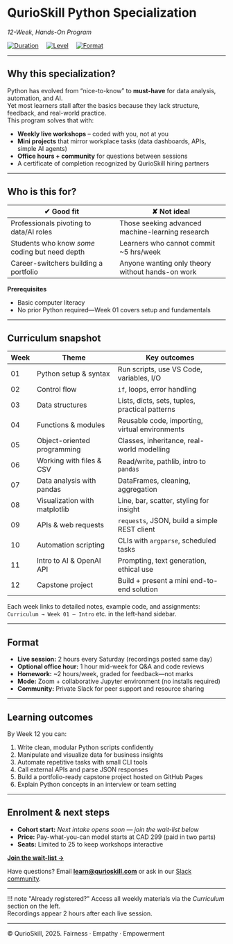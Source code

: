 # QurioSkill Python Specialization  
*12-Week, Hands-On Program*

[![Duration](https://img.shields.io/badge/duration-12_weeks-blue)](./#format) 
[![Level](https://img.shields.io/badge/level-beginner_→_intermediate-blue)](./#who-is-this-for) 
[![Format](https://img.shields.io/badge/format-live_online-blue)](./#format)

---

## Why this specialization?

Python has evolved from “nice-to-know” to **must-have** for data analysis, automation, and AI.  
Yet most learners stall after the basics because they lack structure, feedback, and real-world practice.  
This program solves that with:

* **Weekly live workshops** – coded *with* you, not at you  
* **Mini projects** that mirror workplace tasks (data dashboards, APIs, simple AI agents)  
* **Office hours + community** for questions between sessions  
* A certificate of completion recognized by QurioSkill hiring partners

---

## Who is this for?

| ✔ Good fit | ✘ Not ideal |
|------------|-------------|
| Professionals pivoting to data/AI roles | Those seeking advanced machine-learning research |
| Students who know *some* coding but need depth | Learners who cannot commit ~5 hrs/week |
| Career-switchers building a portfolio | Anyone wanting only theory without hands-on work |

**Prerequisites**

* Basic computer literacy  
* No prior Python required—Week 01 covers setup and fundamentals

---

## Curriculum snapshot

| Week | Theme | Key outcomes |
|------|-------|-------------|
| 01 | Python setup & syntax | Run scripts, use VS Code, variables, I/O |
| 02 | Control flow | `if`, loops, error handling |
| 03 | Data structures | Lists, dicts, sets, tuples, practical patterns |
| 04 | Functions & modules | Reusable code, importing, virtual environments |
| 05 | Object-oriented programming | Classes, inheritance, real-world modelling |
| 06 | Working with files & CSV | Read/write, pathlib, intro to `pandas` |
| 07 | Data analysis with pandas | DataFrames, cleaning, aggregation |
| 08 | Visualization with matplotlib | Line, bar, scatter, styling for insight |
| 09 | APIs & web requests | `requests`, JSON, build a simple REST client |
| 10 | Automation scripting | CLIs with `argparse`, scheduled tasks |
| 11 | Intro to AI & OpenAI API | Prompting, text generation, ethical use |
| 12 | Capstone project | Build + present a mini end-to-end solution |

Each week links to detailed notes, example code, and assignments:  
`Curriculum → Week 01 – Intro` etc. in the left-hand sidebar.

---

## Format

* **Live session:** 2 hours every Saturday (recordings posted same day)  
* **Optional office hour:** 1 hour mid-week for Q&A and code reviews  
* **Homework:** ~2 hours/week, graded for feedback—not marks  
* **Mode:** Zoom + collaborative Jupyter environment (no installs required)  
* **Community:** Private Slack for peer support and resource sharing

---

## Learning outcomes

By Week 12 you can:

1. Write clean, modular Python scripts confidently  
2. Manipulate and visualize data for business insights  
3. Automate repetitive tasks with small CLI tools  
4. Call external APIs and parse JSON responses  
5. Build a portfolio-ready capstone project hosted on GitHub Pages  
6. Explain Python concepts in an interview or team setting

---

## Enrolment & next steps

* **Cohort start:** _Next intake opens soon — join the wait-list below_  
* **Price:** Pay-what-you-can model starts at CAD 299 (paid in two parts)  
* **Seats:** Limited to 25 to keep workshops interactive

[**Join the wait-list →**](https://forms.gle/example)

Have questions? Email **learn@qurioskill.com** or ask in our [Slack community](https://qurioskill.slack.com).

---

!!! note "Already registered?"
    Access all weekly materials via the *Curriculum* section on the left.  
    Recordings appear 2 hours after each live session.

---

© QurioSkill, 2025. Fairness · Empathy · Empowerment
